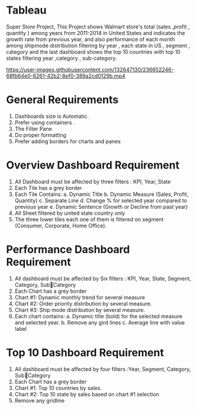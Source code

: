 # Tableau
Super Store Project, This Project shows Walmart store's total (sales ,profit , quantity ) among years from 2011-2014 in United States and indicates the growth rate from previous year, and also performance of each month among shipmode distribution filtering by year , each state in US , segment , category and the last dashboard shows the top 10 countries with top 10 states filtering year ,category , sub-category. 
 
 
 
 https://user-images.githubusercontent.com/132647130/236652246-68fb64e0-6261-42b2-8ef0-389a2cd0129b.mp4
 
 
#  General Requirements

1. Dashboards size is Automatic.
2. Prefer using containers .
3. The Filter Pane
4. Do proper formatting
5. Prefer adding borders for charts and panes

# Overview Dashboard Requirement
1. All Dashboard must be affected by three filters : KPI, Year, State
2. Each Tile has a grey border
3. Each Tile Contains: 
   a. Dynamic Title
   b. Dynamic Measure (Sales, Profit, Quantity)
   c. Separate Line
   d. Change % for selected year compared to previous year
   e. Dynamic Sentence (Growth or Decline from past year)
4. All Sheet filtered by united state country only
5. The three lower tiles each one of them is filtered on segment (Consumer, Corporate, 
Home Office).

# Performance Dashboard Requirement
1. All dashboard must be affected by Six filters : KPI, Year, State, Segment, Category, SubCategory
2. Each Chart has a grey border
3. Chart #1: Dynamic monthly trend for several measure
4. Chart #2: Order priority distribution by several measure.
5. Chart #3: Ship mode distribution by several measure.
6. Each chart contains:
   a. Dynamic title (bold) for the selected measure and selected year.
   b. Remove any gird lines
   c. Average line with value label
   
# Top 10 Dashboard Requirement
1. All dashboard must be affected by four filters :Year, Segment, Category, SubCategory
2. Each Chart has a grey border
3. Chart #1: Top 10 countries by sales.
4. Chart #2: Top 10 state by sales based on chart #1 selection
5. Remove any gridline






